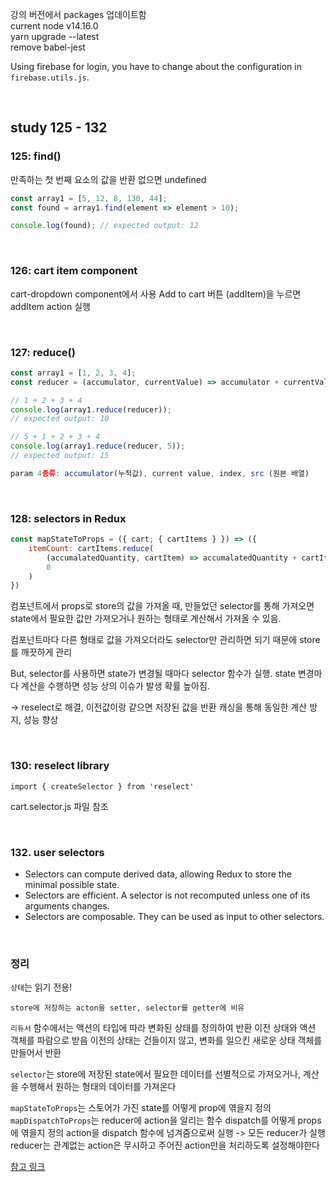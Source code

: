 강의 버전에서 packages 업데이트함<br/>
current node v14.16.0<br/>
yarn upgrade --latest<br/>
remove babel-jest<br/>

Using firebase for login, you have to change about the configuration in `firebase.utils.js`.

<br/>

## study 125 - 132

### 125: find()
만족하는 첫 번째 요소의 값을 반환 없으면 undefined
```javascript 
const array1 = [5, 12, 8, 130, 44];
const found = array1.find(element => element > 10);

console.log(found); // expected output: 12
```

<br/>

### 126: cart item component
cart-dropdown component에서 사용 
Add to cart 버튼 (addItem)을 누르면 addItem action 실행

<br/>

### 127: reduce()
```javascript
const array1 = [1, 2, 3, 4];
const reducer = (accumulator, currentValue) => accumulator + currentValue;

// 1 + 2 + 3 + 4
console.log(array1.reduce(reducer));
// expected output: 10

// 5 + 1 + 2 + 3 + 4
console.log(array1.reduce(reducer, 5));
// expected output: 15

param 4종류: accumulator(누적값), current value, index, src (원본 배열)
```

<br/>

### 128: selectors in Redux
```javascript
const mapStateToProps = ({ cart; { cartItems } }) => ({
	itemCount: cartItems.reduce(
		(accumalatedQuantity, cartItem) => accumalatedQuantity + cartItem.quantity,
		0
	)
})
```

컴포넌트에서 props로 store의 값을 가져올 때, 만들었던 selector를 통해 가져오면 state에서 필요한 값만 가져오거나 원하는 형태로 계산해서 가져올 수 있음. 

컴포넌트마다 다른 형태로 값을 가져오더라도 selector만 관리하면 되기 때문에 store를 깨끗하게 관리

But, selector를 사용하면 state가 변경될 때마다 selector 함수가 실행. 
state 변경마다 계산을 수행하면 성능 상의 이슈가 발생 확률 높아짐.

-> reselect로 해결, 이전값이랑 같으면 저장된 값을 반환 
캐싱을 통해 동일한 계산 방지, 성능 향상

<br/>

### 130: reselect library
`import { createSelector } from 'reselect'`

 cart.selector.js 파일 참조

<br/>

### 132. user selectors

- Selectors can compute derived data, allowing Redux to store the minimal possible state.
- Selectors are efficient. A selector is not recomputed unless one of its arguments changes.
- Selectors are composable. They can be used as input to other selectors.

<br/>

### 정리 
`상태`는 읽기 전용!

`store에 저장하는 acton을 setter, selector를 getter에 비유`

`리듀서` 함수에서는 액션의 타입에 따라 변화된 상태를 정의하여 반환
이전 상태와 액션 객체를 파람으로 받음
이전의 상태는 건들이지 않고, 변화를 일으킨 새로운 상태 객체를 만들어서 반환

`selector`는 store에 저장된 state에서 필요한 데이터를 선별적으로 가져오거나, 계산을 수행해서 원하는 형태의 데이터를 가져온다

`mapStateToProps`는 스토어가 가진 state를 어떻게 prop에 엮을지 정의
`mapDispatchToProps`는 reducer에 action을 알리는 함수 dispatch를 어떻게 props에 엮을지 정의 
action을 dispatch 함수에 넘겨줌으로써 실행 -> 모든 reducer가 실행
reducer는 관계없는 action은 무시하고 주어진 action만을 처리하도록 설정해야한다

[참고 링크](https://medium.com/@ca3rot/%EC%95%84%EB%A7%88-%EC%9D%B4%EA%B2%8C-%EC%A0%9C%EC%9D%BC-%EC%9D%B4%ED%95%B4%ED%95%98%EA%B8%B0-%EC%89%AC%EC%9A%B8%EA%B1%B8%EC%9A%94-react-redux-%ED%94%8C%EB%A1%9C%EC%9A%B0%EC%9D%98-%EC%9D%B4%ED%95%B4-1585e911a0a6)
